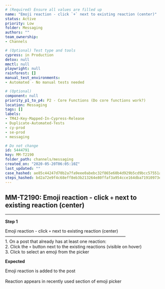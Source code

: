 ```yaml
---
# (Required) Ensure all values are filled up
name: "Emoji reaction - click `+` next to existing reaction (center)"
status: Active
priority: Low
folder: Messaging
authors: ""
team_ownership: 
- Channels

# (Optional) Test type and tools
cypress: in Production
detox: null
mmctl: null
playwright: null
rainforest: []
manual_test_environments: 
- Automated - No manual tests needed

# (Optional)
component: null
priority_p1_to_p4: P2 - Core Functions (Do core functions work?)
location: Messaging
tags: []
labels: 
- TM4J-Key-Mapped-In-Cypress-Release
- Duplicate-Automated-Tests
- cy-prod
- se-prod
- messaging

# Do not change
id: 5444791
key: MM-T2190
folder_path: channels/messaging
created_on: "2020-05-20T06:05:10Z"
last_updated: ""
case_hashed: ae85c44247d70b2a7fa9eee0abebc32f865e60b4d929b5cd9bcc57551a3bf0cb06cdaeed5052f8602b518f7df7d26f4c
steps_hashed: bd2a72e9f4c68eff8eb3b213264e80ffaf3a954cce164dba71910973eababca5d7fc6aab2328e87b8f43d6862e9d15d9
---
```


## MM-T2190: Emoji reaction - click `+` next to existing reaction (center)

---

**Step 1**

Emoji reaction - click `+` next to existing reaction (center)\
————————————————————————————\
1\. On a post that already has at least one reaction:\
2\. Click the `+` button next to the existing reactions (visible on hover)\
3\. Click to select an emoji from the picker

**Expected**

Emoji reaction is added to the post\
\
Reaction appears in recently used section of emoji picker
